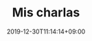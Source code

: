 ---
title: "Mis charlas"
date: 2019-12-30T11:14:14+09:00
description: Algunas de las charlas con las que he estado dando la lata...
---